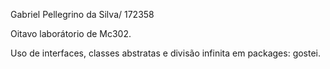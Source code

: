 Gabriel Pellegrino da Silva/ 172358

Oitavo laborátorio de Mc302.

Uso de interfaces, classes abstratas e divisão infinita em packages: gostei. 
 

